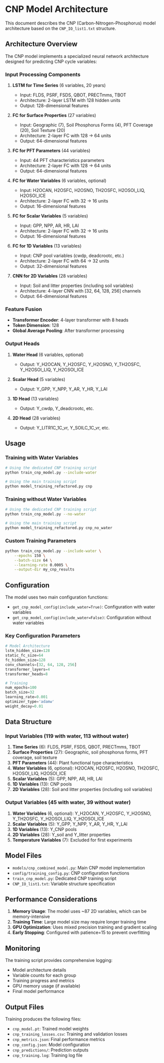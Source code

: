 # CNP Model Architecture

This document describes the CNP (Carbon-Nitrogen-Phosphorus) model architecture based on the `CNP_IO_list1.txt` structure.

## Architecture Overview

The CNP model implements a specialized neural network architecture designed for predicting CNP cycle variables:

### Input Processing Components

1. **LSTM for Time Series** (6 variables, 20 years)
   - Input: FLDS, PSRF, FSDS, QBOT, PRECTmms, TBOT
   - Architecture: 2-layer LSTM with 128 hidden units
   - Output: 128-dimensional features

2. **FC for Surface Properties** (27 variables)
   - Input: Geographic (7), Soil Phosphorus Forms (4), PFT Coverage (20), Soil Texture (20)
   - Architecture: 2-layer FC with 128 → 64 units
   - Output: 64-dimensional features

3. **FC for PFT Parameters** (44 variables)
   - Input: 44 PFT characteristics parameters
   - Architecture: 2-layer FC with 128 → 64 units
   - Output: 64-dimensional features

4. **FC for Water Variables** (6 variables, optional)
   - Input: H2OCAN, H2OSFC, H2OSNO, TH2OSFC, H2OSOI_LIQ, H2OSOI_ICE
   - Architecture: 2-layer FC with 32 → 16 units
   - Output: 16-dimensional features

5. **FC for Scalar Variables** (5 variables)
   - Input: GPP, NPP, AR, HR, LAI
   - Architecture: 2-layer FC with 32 → 16 units
   - Output: 16-dimensional features

6. **FC for 1D Variables** (13 variables)
   - Input: CNP pool variables (cwdp, deadcrootc, etc.)
   - Architecture: 2-layer FC with 64 → 32 units
   - Output: 32-dimensional features

7. **CNN for 2D Variables** (28 variables)
   - Input: Soil and litter properties (including soil variables)
   - Architecture: 4-layer CNN with [32, 64, 128, 256] channels
   - Output: 64-dimensional features

### Feature Fusion

- **Transformer Encoder**: 4-layer transformer with 8 heads
- **Token Dimension**: 128
- **Global Average Pooling**: After transformer processing

### Output Heads

1. **Water Head** (6 variables, optional)
   - Output: Y_H2OCAN, Y_H2OSFC, Y_H2OSNO, Y_TH2OSFC, Y_H2OSOI_LIQ, Y_H2OSOI_ICE

2. **Scalar Head** (5 variables)
   - Output: Y_GPP, Y_NPP, Y_AR, Y_HR, Y_LAI

3. **1D Head** (13 variables)
   - Output: Y_cwdp, Y_deadcrootc, etc.

4. **2D Head** (28 variables)
   - Output: Y_LITR1C_1C_vr, Y_SOILC_1C_vr, etc.

## Usage

### Training with Water Variables

```bash
# Using the dedicated CNP training script
python train_cnp_model.py --include-water

# Using the main training script
python model_training_refactored.py cnp
```

### Training without Water Variables

```bash
# Using the dedicated CNP training script
python train_cnp_model.py --no-water

# Using the main training script
python model_training_refactored.py cnp_no_water
```

### Custom Training Parameters

```bash
python train_cnp_model.py --include-water \
    --epochs 150 \
    --batch-size 64 \
    --learning-rate 0.0005 \
    --output-dir my_cnp_results
```

## Configuration

The model uses two main configuration functions:

- `get_cnp_model_config(include_water=True)`: Configuration with water variables
- `get_cnp_model_config(include_water=False)`: Configuration without water variables

### Key Configuration Parameters

```python
# Model Architecture
lstm_hidden_size=128
static_fc_size=64
fc_hidden_size=128
conv_channels=[32, 64, 128, 256]
transformer_layers=4
transformer_heads=8

# Training
num_epochs=100
batch_size=32
learning_rate=0.001
optimizer_type='adamw'
weight_decay=0.01
```

## Data Structure

### Input Variables (119 with water, 113 without water)

1. **Time Series** (6): FLDS, PSRF, FSDS, QBOT, PRECTmms, TBOT
2. **Surface Properties** (27): Geographic, soil phosphorus forms, PFT coverage, soil texture
3. **PFT Parameters** (44): Plant functional type characteristics
4. **Water Variables** (6, optional): H2OCAN, H2OSFC, H2OSNO, TH2OSFC, H2OSOI_LIQ, H2OSOI_ICE
5. **Scalar Variables** (5): GPP, NPP, AR, HR, LAI
6. **1D Variables** (13): CNP pools
7. **2D Variables** (28): Soil and litter properties (including soil variables)

### Output Variables (45 with water, 39 without water)

1. **Water Variables** (6, optional): Y_H2OCAN, Y_H2OSFC, Y_H2OSNO, Y_TH2OSFC, Y_H2OSOI_LIQ, Y_H2OSOI_ICE
2. **Scalar Variables** (5): Y_GPP, Y_NPP, Y_AR, Y_HR, Y_LAI
3. **1D Variables** (13): Y_CNP pools
4. **2D Variables** (28): Y_soil and Y_litter properties
5. **Temperature Variables** (7): Excluded for first experiments

## Model Files

- `models/cnp_combined_model.py`: Main CNP model implementation
- `config/training_config.py`: CNP configuration functions
- `train_cnp_model.py`: Dedicated CNP training script
- `CNP_IO_list1.txt`: Variable structure specification

## Performance Considerations

1. **Memory Usage**: The model uses ~87 2D variables, which can be memory-intensive
2. **Training Time**: Large model size may require longer training time
3. **GPU Optimization**: Uses mixed precision training and gradient scaling
4. **Early Stopping**: Configured with patience=15 to prevent overfitting

## Monitoring

The training script provides comprehensive logging:

- Model architecture details
- Variable counts for each group
- Training progress and metrics
- GPU memory usage (if available)
- Final model performance

## Output Files

Training produces the following files:

- `cnp_model.pt`: Trained model weights
- `cnp_training_losses.csv`: Training and validation losses
- `cnp_metrics.json`: Final performance metrics
- `cnp_config.json`: Model configuration
- `cnp_predictions/`: Prediction outputs
- `cnp_training.log`: Training log file 